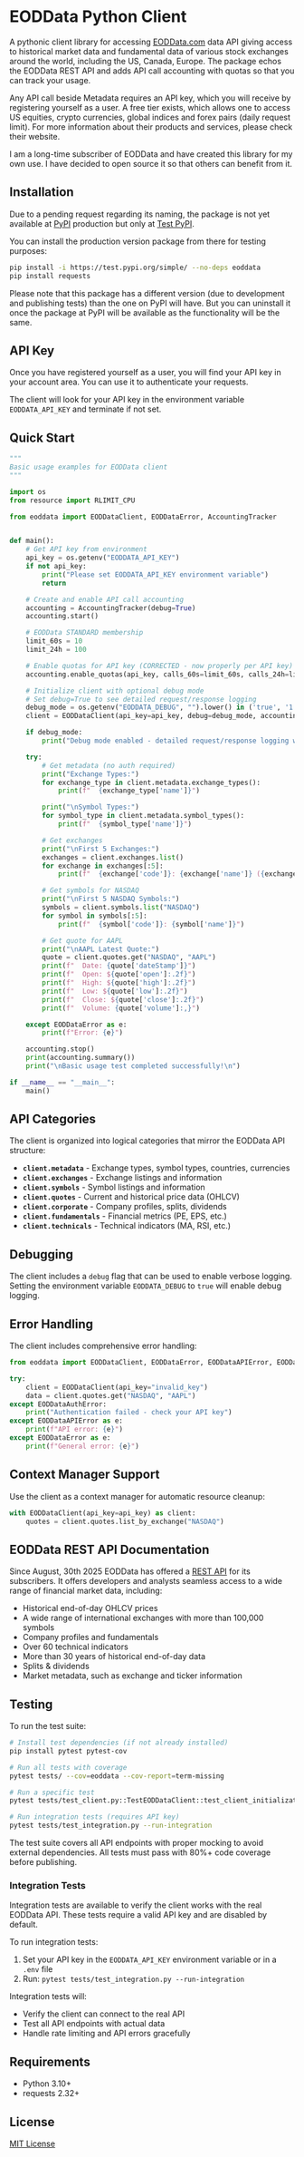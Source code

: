 # EODData Python Client

A pythonic client library for accessing [EODData.com](https://eoddata.com) data API giving access to historical market data and fundamental data of various stock exchanges around the world, including the US, Canada, Europe. The package echos the EODData REST API and adds API call accounting with quotas so that you can track your usage.

Any API call beside Metadata requires an API key, which you will receive by registering yourself as a user. A free tier exists, which allows one to access US equities, crypto currencies, global indices and forex pairs (daily request limit). For more information about their products and services, please check their website.

I am a long-time subscriber of EODData and have created this library for my own use. I have decided to open source it so that others can benefit from it.

## Installation

Due to a pending request regarding its naming, the package is not yet available at [PyPI](https://pypi.org) production but only at [Test PyPI](https://test.pypi.org).

You can install the production version package from there for testing purposes:
```bash
pip install -i https://test.pypi.org/simple/ --no-deps eoddata
pip install requests
```

Please note that this package has a different version (due to development and publishing tests) than the one on PyPI will have. But you can uninstall it once the package at PyPI will be available as the functionality will be the same.

## API Key

Once you have registered yourself as a user, you will find your API key in your account area. You can use it to authenticate your requests.

The client will look for your API key in the environment variable `EODDATA_API_KEY` and terminate if not set.

## Quick Start

```python
"""
Basic usage examples for EODData client
"""

import os
from resource import RLIMIT_CPU

from eoddata import EODDataClient, EODDataError, AccountingTracker


def main():
    # Get API key from environment
    api_key = os.getenv("EODDATA_API_KEY")
    if not api_key:
        print("Please set EODDATA_API_KEY environment variable")
        return

    # Create and enable API call accounting
    accounting = AccountingTracker(debug=True)
    accounting.start()

    # EODData STANDARD membership
    limit_60s = 10
    limit_24h = 100

    # Enable quotas for API key (CORRECTED - now properly per API key)
    accounting.enable_quotas(api_key, calls_60s=limit_60s, calls_24h=limit_24h)

    # Initialize client with optional debug mode
    # Set debug=True to see detailed request/response logging
    debug_mode = os.getenv("EODDATA_DEBUG", "").lower() in ('true', '1', 'yes')
    client = EODDataClient(api_key=api_key, debug=debug_mode, accounting=accounting)

    if debug_mode:
        print("Debug mode enabled - detailed request/response logging will be shown")

    try:
        # Get metadata (no auth required)
        print("Exchange Types:")
        for exchange_type in client.metadata.exchange_types():
            print(f"  {exchange_type['name']}")

        print("\nSymbol Types:")
        for symbol_type in client.metadata.symbol_types():
            print(f"  {symbol_type['name']}")

        # Get exchanges
        print("\nFirst 5 Exchanges:")
        exchanges = client.exchanges.list()
        for exchange in exchanges[:5]:
            print(f"  {exchange['code']}: {exchange['name']} ({exchange['country']})")

        # Get symbols for NASDAQ
        print("\nFirst 5 NASDAQ Symbols:")
        symbols = client.symbols.list("NASDAQ")
        for symbol in symbols[:5]:
            print(f"  {symbol['code']}: {symbol['name']}")

        # Get quote for AAPL
        print("\nAAPL Latest Quote:")
        quote = client.quotes.get("NASDAQ", "AAPL")
        print(f"  Date: {quote['dateStamp']}")
        print(f"  Open: ${quote['open']:.2f}")
        print(f"  High: ${quote['high']:.2f}")
        print(f"  Low: ${quote['low']:.2f}")
        print(f"  Close: ${quote['close']:.2f}")
        print(f"  Volume: {quote['volume']:,}")

    except EODDataError as e:
        print(f"Error: {e}")

    accounting.stop()
    print(accounting.summary())
    print("\nBasic usage test completed successfully!\n")

if __name__ == "__main__":
    main()
```

## API Categories

The client is organized into logical categories that mirror the EODData API structure:

- **`client.metadata`** - Exchange types, symbol types, countries, currencies
- **`client.exchanges`** - Exchange listings and information
- **`client.symbols`** - Symbol listings and information
- **`client.quotes`** - Current and historical price data (OHLCV)
- **`client.corporate`** - Company profiles, splits, dividends
- **`client.fundamentals`** - Financial metrics (PE, EPS, etc.)
- **`client.technicals`** - Technical indicators (MA, RSI, etc.)

## Debugging

The client includes a `debug` flag that can be used to enable verbose logging. Setting the environment variable `EODDATA_DEBUG` to `true` will enable debug logging.

## Error Handling

The client includes comprehensive error handling:

```python
from eoddata import EODDataClient, EODDataError, EODDataAPIError, EODDataAuthError

try:
    client = EODDataClient(api_key="invalid_key")
    data = client.quotes.get("NASDAQ", "AAPL")
except EODDataAuthError:
    print("Authentication failed - check your API key")
except EODDataAPIError as e:
    print(f"API error: {e}")
except EODDataError as e:
    print(f"General error: {e}")
```

## Context Manager Support

Use the client as a context manager for automatic resource cleanup:

```python
with EODDataClient(api_key=api_key) as client:
    quotes = client.quotes.list_by_exchange("NASDAQ")
```

## EODData REST API Documentation
Since August, 30th 2025 EODData has offered a [REST API](https://api.eoddata.com/) for its subscribers. It offers developers and analysts seamless access to a wide range of financial market data, including:

- Historical end-of-day OHLCV prices
- A wide range of international exchanges with more than 100,000 symbols
- Company profiles and fundamentals
- Over 60 technical indicators
- More than 30 years of historical end-of-day data
- Splits & dividends
- Market metadata, such as exchange and ticker information

## Testing

To run the test suite:
```bash
# Install test dependencies (if not already installed)
pip install pytest pytest-cov

# Run all tests with coverage
pytest tests/ --cov=eoddata --cov-report=term-missing

# Run a specific test
pytest tests/test_client.py::TestEODDataClient::test_client_initialization

# Run integration tests (requires API key)
pytest tests/test_integration.py --run-integration
```

The test suite covers all API endpoints with proper mocking to avoid external dependencies. All tests must pass with 80%+ code coverage before publishing.

### Integration Tests

Integration tests are available to verify the client works with the real EODData API. These tests require a valid API key and are disabled by default.

To run integration tests:
1. Set your API key in the `EODDATA_API_KEY` environment variable or in a `.env` file
2. Run: `pytest tests/test_integration.py --run-integration`

Integration tests will:
- Verify the client can connect to the real API
- Test all API endpoints with actual data
- Handle rate limiting and API errors gracefully

## Requirements

- Python 3.10+
- requests 2.32+

## License

[MIT License](LICENSE)
